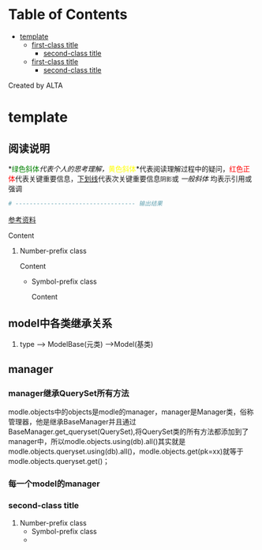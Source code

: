 
Table of Contents
=================

   * [template](#template)
      * [first-class title](#first-class-title)
         * [second-class title](#second-class-title)
      * [first-class title](#first-class-title-1)
         * [second-class title](#second-class-title-1)

Created by ALTA
# template  
## 阅读说明  

*<font color=#008000>绿色斜体</font>*代表个人的思考理解，*<font color=Yellow>黄色斜体</font>*代表阅读理解过程中的疑问，<font color=Red>红色正体</font>代表关键重要信息，<u>下划线</u>代表次关键重要信息`阴影`或 *一般斜体* 均表示引用或强调 

```python
# ---------------------------------- 输出结果
```

[参考资料](<https://www.jianshu.com/p/ac87788b55f3>)  


Content 

1. Number-prefix class  

   Content 

   - Symbol-prefix class 

     Content 

## model中各类继承关系  

1. type —> ModelBase(元类) —>Model(基类)

## manager  

### manager继承QuerySet所有方法  
modle.objects中的objects是modle的manager，manager是Manager类，俗称管理器，他是继承BaseManager并且通过BaseManager.get_queryset(QuerySet),将QuerySet类的所有方法都添加到了manager中，所以modle.objects.using(db).all()其实就是modle.objects.queryset.using(db).all()，modle.objects.get(pk=xx)就等于modle.objects.queryset.get()；  

### 每一个model的manager  



### second-class title  

1. Number-prefix class  
   - Symbol-prefix class
   - 